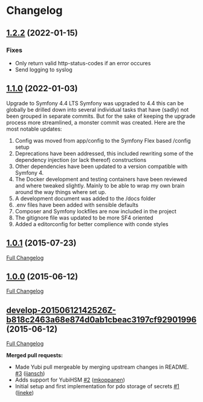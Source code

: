 # Changelog

## [1.2.2](https://github.com/SURFnet/oath-service-php/tree/1.2.0) (2022-01-15)

### Fixes

- Only return valid http-status-codes if an error occures
- Send logging to syslog

## [1.1.0](https://github.com/SURFnet/oath-service-php/tree/1.1.0) (2022-01-03)

Upgrade to Symfony 4.4 LTS
Symfony was upgraded to 4.4 this can be globally be drilled down into
several individual tasks that have (sadly) not been grouped in separate
commits. But for the sake of keeping the upgrade process more
streamlined, a monster commit was created. Here are the most notable
updates:

1. Config was moved from app/config to the Symfony Flex based /config setup
2. Deprecations have been addressed, this included rewriting some of the
   dependency injection (or lack thereof) constructions
3. Other dependencies have been updated to a version compatible with
   Symfony 4.
4. The Docker development and testing containers have been reviewed and
   where tweaked slightly. Mainly to be able to wrap my own brain around
   the way things where set up.
5. A development document was added to the /docs folder
6. .env files have been added with sensible defaults
7. Composer and Symfony lockfiles are now included in the project
8. The gitignore file was updated to be more SF4 oriented
9. Added a editorconfig for better complience with conde styles

## [1.0.1](https://github.com/SURFnet/oath-service-php/tree/1.0.1) (2015-07-23)

[Full Changelog](https://github.com/SURFnet/oath-service-php/compare/1.0.0-20150612142526Z-b818c2463a68e874d0ab1cbeac3197cf92901996...1.0.1)

## [1.0.0](https://github.com/SURFnet/oath-service-php/tree/1.0.0) (2015-06-12)

[Full Changelog](https://github.com/SURFnet/oath-service-php/compare/develop-20150612142526Z-b818c2463a68e874d0ab1cbeac3197cf92901996...1.0.0)

## [develop-20150612142526Z-b818c2463a68e874d0ab1cbeac3197cf92901996](https://github.com/SURFnet/oath-service-php/tree/develop-20150612142526Z-b818c2463a68e874d0ab1cbeac3197cf92901996) (2015-06-12)

[Full Changelog](https://github.com/SURFnet/oath-service-php/compare/de8de2d39301dd2aef9a67c337e32086f0a01273...develop-20150612142526Z-b818c2463a68e874d0ab1cbeac3197cf92901996)

**Merged pull requests:**

- Made Yubi pull mergeable by merging upstream changes in README. [\#3](https://github.com/SURFnet/oath-service-php/pull/3) ([ijansch](https://github.com/ijansch))
- Adds support for YubiHSM [\#2](https://github.com/SURFnet/oath-service-php/pull/2) ([mkoppanen](https://github.com/mkoppanen))
- Initial setup and first implementation for pdo storage of secrets [\#1](https://github.com/SURFnet/oath-service-php/pull/1) ([lineke](https://github.com/lineke))
